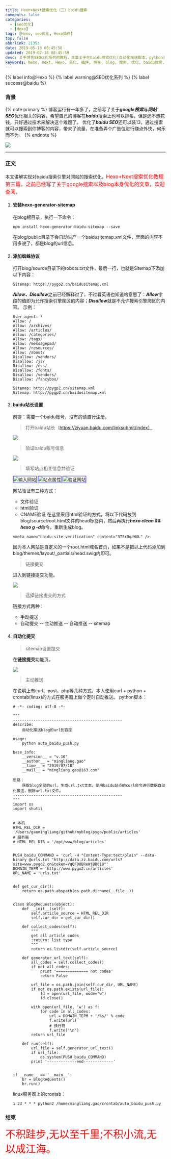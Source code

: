 ```yaml
---
title: Hexo+Next搜索优化（三）baidu搜索
comments: false
categories:
  - [seo优化]
  - [Hexo]
tags: [Hexo, seo优化, Hexo插件]
top: false
abbrlink: 21353
date: 2019-05-18 08:45:58
updated: 2019-07-18 08:45:59
desc: 关于博客SEO优化系列的教程，本篇关于在baidu搜索优化(自动化推送脚本，python)
keywords: hexo, next, Hexo, 美化, 插件, 博客, blog, 搜索, 优化, baidu搜索, SEO
---
```


{% label info@Hexo %} {% label warning@SEO优化系列 %} {% label success@baidu %} 

### 背景
{% note primary %}
博客运行有一年多了，之前写了关于***google搜索***与***网站SEO***优化相关的内容，希望自己的博客在***baidu***搜索上也可以排名，但是还不想花钱，只好通过技术来解决这个难题了。
优化了***baidu SEO***还可以装13，通过搜索就可以搜索到你博客的内容，带来了流量，在准备弄个广告位进行赚点外快，何乐而不为。
{%  endnote %}

![](/images/article_seo_baidu.jpg)

<!--more-->

<hr />


### 正文
本文讲解实现对baidu搜索引擎对网站的搜索优化，<font size="3" color="red">Hexo+Next搜索优化教程第三篇，之前已经写了关于google搜索以及blog本身优化的文章，欢迎查阅</font>。

1. #### 安装hexo-generator-sitemap

    在blog根目录，执行一下命令：
    ```
    npm install hexo-generator-baidu-sitemap --save
    ```
    在blog/public目录下会自动生产一个baidusitemap.xml文件，里面的内容不用多说了，都是blog的url信息。

2. #### 添加蜘蛛协议

    打开blog/source目录下的robots.txt文件，最后一行，也就是Sitemap下添加以下内容：
    ```
    Sitemap: https://pygo2.cn/baidusitemap.xml
    ```
    ***Allow、Disallow***之前已经解释过了，不过看英语也知道啥意思了：***Allow***字段的值即为允许搜索引擎爬区的内容；***Disallow***就是不允许搜索引擎爬区的内容。
    示例：
    ```
    User-agent: *
    Allow: /
    Allow: /archives/
    Allow: /articles/
    Allow: /categories/
    Allow: /tags/
    Allow: /messagepad/
    Allow: /resources/
    Allow: /about/
    Disallow: /vendors/
    Disallow: /js/
    Disallow: /css/
    Disallow: /fonts/
    Disallow: /vendors/
    Disallow: /fancybox/

    Sitemap: http://pygp2.cn/sitemap.xml
    Sitemap: http://pygp2.cn/baidusitemap.xml
    ```

3. #### baidu站长设置

    前提：需要一个baidu账号，没有的请自行注册。

    > 打开baidu站长（https://ziyuan.baidu.com/linksubmit/index）

    ![](baidu_zhandian.png)

    > 验证baidu账号信息

    ![](baidu_xinxi.png)

    > 填写站点相关信息并验证

    <img src="baidu_site_1.png" style="border:1.5px solid blue" alt="输入网站"/>

    <img src="baidu_site_2.png" style="border:1.5px solid blue" alt="站点属性"/>

    <img src="baidu_site_3.png" style="border:1.5px solid blue" alt="验证网站"/>

    网站验证有三种方式：

    - 文件验证
    - html验证
    - CNAME验证
    在这里采用html验证的方式，将以下代码放到blog/source/root.html文件的head标签内，然后再执行***hexo clean && hexo g -d***命令，重新生成blog。
    ```
    <meta name="baidu-site-verification" content="3T5rDqaWUL" />
    ```
    因为本人网站是自定义的一个root.html域名首页，如果不是把以上代码添加到blog/themes/layout/_partials/head.swig内即可。

    > 链接提交

    进入到链接提交功能。

    ![](baidu_link_commit.png)

    > 选择链接提交的方式

    链接方式两种：
    - 手动提送
    - 自动提交
        -- 主动推送
        -- 自动推送
        -- sitemap

4. #### 自动化提交

    > sitemap设置提交

    在**链接提交**功能页。

    ![](sitemap.png)

    > 主动推送

    在说明上有curl、post、php等几种方式，本人使用curl + python + crontab(linux)的方式在服务器上做个定时自动推送。
    python脚本：
    ```
    # -*- coding: utf-8 -*-

    """
    ------------------------------------------------
    describe:
        自动化推送blog的url到百度

    usage:
        python auto_baidu_push.py

    base_info:
        __version__ = "v.10"
        __author__ = "mingliang.gao"
        __time__ = "2019/07/18"
        __mail__ = "mingliang.gao@163.com"

    思路：
        获取blog全部的url，生成url.txt文本，使用baidu站点的curl命令进行数据自动化推送，删除url.txt文件。
    ------------------------------------------------
    """
    import os
    import shutil


    # 本机
    HTML_REL_DIR = '/Users/gaomingliang/github/myblog/pygo/public/articles'
    # 服务器
    # HTML_REL_DIR = '/opt/www/blog/articles'


    PUSH_baidu_COMMAND = 'curl -H "Content-Type:text/plain" --data-binary @urls.txt "http://data.zz.baidu.com/urls?site=www.pygo2.cn&token=VqQF08BReWjBB018"'
    DOMAIN_TEPM = 'http://www.pygo2.cn/articles'
    URL_NAME = 'urls.txt'


    def get_cur_dir():
        return os.path.abspath(os.path.dirname(__file__))


    class BlogRequests(object):
        def __init__(self):
            self.article_source = HTML_REL_DIR
            self.cur_dir = get_cur_dir()

        def collect_codes(self):
            """
            get all article codes
            :return: list type
            """
            return os.listdir(self.article_source)

        def generator_url_text(self):
            all_codes = self.collect_codes()
            if not all_codes:
                print '============== not codes'
                return False

            url_file = os.path.join(self.cur_dir, URL_NAME)
            if not os.path.exists(url_file):
                fd = open(url_file, mode="w")
                fd.close()

            with open(url_file, 'w') as f:
                for code in all_codes:
                    url = DOMAIN_TEPM + '/%s/' % code
                    f.write(url)
                    # 换行符
                    f.write('\n')
            return url_file

        def run(self):
            url_file = self.generator_url_text()
            if url_file:
                os.system(PUSH_baidu_COMMAND)
            print '-------------end-------------'


    if __name__ == '__main__':
        br = BlogRequests()
        br.run()
    ```
    linux服务器上的crontab：
    ```
    1 23 * * * python2 /home/mingliang.gao/crontab/auto_baidu_push.py
    ```


### 结束

<font size=6.5 color='red'>不积跬步,无以至千里;不积小流,无以成江海。</font>
